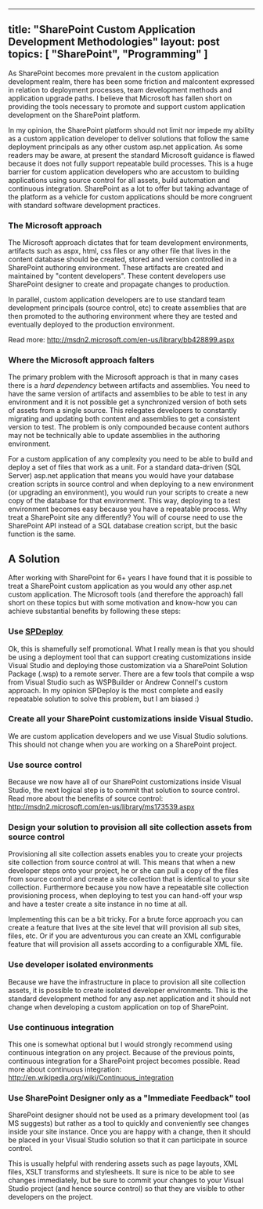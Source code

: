 -----
title: "SharePoint Custom Application Development Methodologies"
layout: post
topics: [ "SharePoint", "Programming" ]
-----

As SharePoint becomes more prevalent in the custom application development realm, there has been some friction and malcontent expressed in relation to deployment processes, team development methods and application upgrade paths. I believe that Microsoft has fallen short on providing the tools necessary to promote and support custom application development on the SharePoint platform.

In my opinion, the SharePoint platform should not limit nor impede my ability as a custom application developer to deliver solutions that follow the same deployment principals as any other custom asp.net application. As some readers may be aware, at present the standard Microsoft guidance is flawed because it does not fully support repeatable build processes. This is a huge barrier for custom application developers who are accustom to building applications using source control for all assets, build automation and continuous integration. SharePoint as a lot to offer but taking advantage of the platform as a vehicle for custom applications should be more congruent with standard software development practices.

### The Microsoft approach
The Microsoft approach dictates that for team development environments, artifacts such as aspx, html, css files or any other file that lives in the content database should be created, stored and version controlled in a SharePoint authoring environment. These artifacts are created and maintained by "content developers". These content developers use SharePoint designer to create and propagate changes to production.

In parallel, custom application developers are to use standard team development principals (source control, etc) to create assemblies that are then promoted to the authoring environment where they are tested and eventually deployed to the production environment.

Read more:
http://msdn2.microsoft.com/en-us/library/bb428899.aspx

### Where the Microsoft approach falters
The primary problem with the Microsoft approach is that in many cases there is a *hard dependency* between artifacts and assemblies. You need to have the same version of artifacts and assemblies to be able to test in any environment and it is not possible get a synchronized version of both sets of assets from a single source. This relegates developers to constantly migrating and updating both content and assemblies to get a consistent version to test. The problem is only compounded because content authors may not be technically able to update assemblies in the authoring environment.

For a custom application of any complexity you need to be able to build and deploy a set of files that work as a unit. For a standard data-driven (SQL Server) asp.net application that means you would have your database creation scripts in source control and when deploying to a new environment (or upgrading an environment), you would run your scripts to create a new copy of the database for that environment. This way, deploying to a test environment becomes easy because you have a repeatable process. Why treat a SharePoint site any differently? You will of course need to use the SharePoint API instead of a SQL database creation script, but the basic function is the same.

## A Solution
After working with SharePoint for 6+ years I have found that it is possible to treat a SharePoint custom application as you would any other asp.net custom application. The Microsoft tools (and therefore the approach) fall short on these topics but with some motivation and know-how you can achieve substantial benefits by following these steps:

### Use [SPDeploy](http://rapid-tools.googlecode.com)
Ok, this is shamefully self promotional. What I really mean is that you should be using a deployment tool that can support creating customizations inside Visual Studio and deploying those customization via a SharePoint Solution Package (.wsp) to a remote server. There are a few tools that compile a wsp from Visual Studio such as WSPBuilder or Andrew Connell's custom approach. In my opinion SPDeploy is the most complete and easily repeatable solution to solve this problem, but I am biased :)

### Create all your SharePoint customizations inside Visual Studio.
We are custom application developers and we use Visual Studio solutions. This should not change when you are working on a SharePoint project.

### Use source control
Because we now have all of our SharePoint customizations inside Visual Studio, the next logical step is to commit that solution to source control. Read more about the benefits of source control:
http://msdn2.microsoft.com/en-us/library/ms173539.aspx

### Design your solution to provision all site collection assets from source control
Provisioning all site collection assets enables you to create your projects site collection from source control at will. This means that when a new developer steps onto your project, he or she can pull a copy of the files from source control and create a site collection that is identical to your site collection. Furthermore because you now have a repeatable site collection provisioning process, when deploying to test you can hand-off your wsp and have a tester create a site instance in no time at all.

Implementing this can be a bit tricky. For a brute force approach you can create a feature that lives at the site level that will provision all sub sites, files, etc. Or if you are adventurous you can create an XML configurable feature that will provision all assets according to a configurable XML file.

### Use developer isolated environments
Because we have the infrastructure in place to provision all site collection assets, it is possible to create isolated developer environments. This is the standard development method for any asp.net application and it should not change when developing a custom application on top of SharePoint.

### Use continuous integration
This one is somewhat optional but I would strongly recommend using continuous integration on any project. Because of the previous points, continuous integration for a SharePoint project becomes possible. Read more about continuous integration:
http://en.wikipedia.org/wiki/Continuous_integration

### Use SharePoint Designer only as a "Immediate Feedback" tool
SharePoint designer should not be used as a primary development tool (as MS suggests) but rather as a tool to quickly and conveniently see changes inside your site instance. Once you are happy with a change, then it should be placed in your Visual Studio solution so that it can participate in source control.

This is usually helpful with rendering assets such as page layouts, XML files, XSLT transforms and stylesheets. It sure is nice to be able to see changes immediately, but be sure to commit your changes to your Visual Studio project (and hence source control) so that they are visible to other developers on the project.